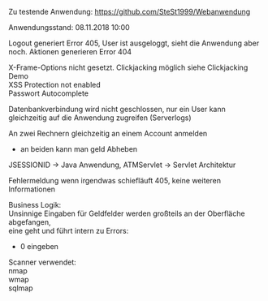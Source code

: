 Zu testende Anwendung:
https://github.com/SteSt1999/Webanwendung

Anwendungsstand: 08.11.2018 10:00  


Logout generiert Error 405, User ist ausgeloggt, sieht die Anwendung aber noch. Aktionen generieren Error 404

X-Frame-Options nicht gesetzt. Clickjacking möglich siehe Clickjacking Demo  
XSS Protection not enabled  
Passwort Autocomplete  

Datenbankverbindung wird nicht geschlossen, nur ein User kann gleichzeitig auf die Anwendung zugreifen (Serverlogs)  

An zwei Rechnern gleichzeitig an einem Account anmelden  
* an beiden kann man geld Abheben  

JSESSIONID -> Java Anwendung, 
ATMServlet -> Servlet Architektur  

Fehlermeldung wenn irgendwas schiefläuft 405, keine weiteren Informationen  


Business Logik:  
Unsinnige Eingaben für Geldfelder werden großteils an der Oberfläche abgefangen,  
eine geht und führt intern zu Errors:  
- 0 eingeben  


Scanner verwendet:  
nmap  
wmap  
sqlmap  
